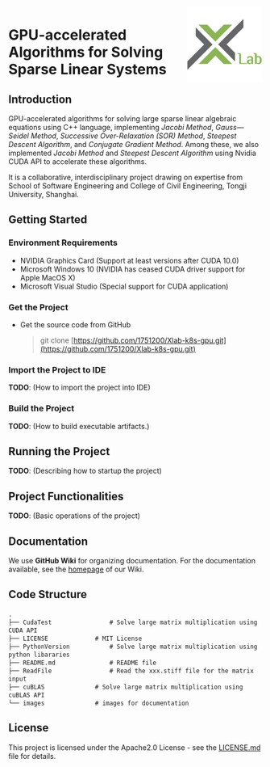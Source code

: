 <img align="right" width="150" src="images/logo.png"/>

# GPU-accelerated Algorithms for Solving Sparse Linear Systems

## Introduction

GPU-accelerated algorithms for solving large sparse linear algebraic equations using C++ language, implementing *Jacobi Method*, *Gauss—Seidel Method*, *Successive Over-Relaxation (SOR) Method*, *Steepest Descent Algorithm*, and *Conjugate Gradient Method*. Among these, we also implemented *Jacobi Method* and *Steepest Descent Algorithm* using Nvidia CUDA API to accelerate these algorithms.

It is a collaborative, interdisciplinary project drawing on expertise from School of Software Engineering and College of Civil Engineering, Tongji University, Shanghai.

## Getting Started

### Environment Requirements

- NVIDIA Graphics Card (Support at least versions after CUDA 10.0)
- Microsoft Windows 10 (NVIDIA has ceased CUDA driver support for Apple MacOS X)
- Microsoft Visual Studio (Special support for CUDA application)

### Get the Project

- Get the source code from GitHub

    > git clone [https://github.com/1751200/Xlab-k8s-gpu.git](https://github.com/1751200/Xlab-k8s-gpu.git)

### Import the Project to IDE

**TODO**: (How to import the project into IDE)

### Build the Project

**TODO**: (How to build executable artifacts.)

## Running the Project

**TODO**: (Describing how to startup the project)

## Project Functionalities

**TODO**: (Basic operations of the project)

## Documentation

We use **GitHub Wiki** for organizing documentation. For the documentation available, see the [homepage](https://github.com/1751200/Xlab-k8s-gpu/wiki) of our Wiki.

## Code Structure

```
.
├── CudaTest				# Solve large matrix multiplication using CUDA API
├── LICENSE				# MIT License
├── PythonVersion			# Solve large matrix multiplication using python libararies
├── README.md				# README file
├── ReadFile				# Read the xxx.stiff file for the matrix input
├── cuBLAS				# Solve large matrix multiplication using cuBLAS API
└── images				# images for documentation
```

## License

This project is licensed under the Apache2.0 License - see the [LICENSE.md](https://github.com/1751200/Xlab-k8s-gpu/blob/master/LICENSE) file for details.

